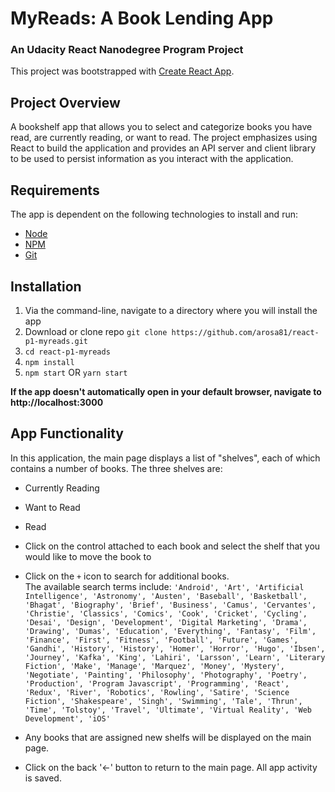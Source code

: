 # MyReads: A Book Lending App
### An Udacity React Nanodegree Program Project

This project was bootstrapped with [Create React App](https://github.com/facebookincubator/create-react-app).

## Project Overview

 A bookshelf app that allows you to select and categorize books you have read, are currently reading, or want to read. The project emphasizes using React to build the application and provides an API server and client library to be used to persist information as you interact with the application.

## Requirements

The app is dependent on the following technologies to install and run:
* [Node](https://nodejs.org/en/download/)
* [NPM](https://www.npmjs.com/package/npm)
* [Git](https://help.github.com/articles/set-up-git/)

## Installation
1. Via the command-line, navigate to a directory where you will install the app
1. Download or clone repo `git clone https://github.com/arosa81/react-p1-myreads.git`
1. `cd react-p1-myreads`
1. `npm install`
1. `npm start` OR `yarn start`

**If the app doesn't automatically open in your default browser, navigate to http://localhost:3000**

## App Functionality
In this application, the main page displays a list of "shelves", each of which contains a number of books. The three shelves are:
  * Currently Reading
  * Want to Read
  * Read

* Click on the control attached to each book and select the shelf that you would like to move the book to
* Click on the `+` icon to search for additional books.<br>
  The available search terms include:
    `'Android', 'Art', 'Artificial Intelligence', 'Astronomy', 'Austen', 'Baseball', 'Basketball', 'Bhagat', 'Biography', 'Brief', 'Business', 'Camus', 'Cervantes', 'Christie', 'Classics', 'Comics', 'Cook', 'Cricket', 'Cycling', 'Desai', 'Design', 'Development', 'Digital Marketing', 'Drama', 'Drawing', 'Dumas', 'Education', 'Everything', 'Fantasy', 'Film', 'Finance', 'First', 'Fitness', 'Football', 'Future', 'Games', 'Gandhi', 'History', 'History', 'Homer', 'Horror', 'Hugo', 'Ibsen', 'Journey', 'Kafka', 'King', 'Lahiri', 'Larsson', 'Learn', 'Literary Fiction', 'Make', 'Manage', 'Marquez', 'Money', 'Mystery', 'Negotiate', 'Painting', 'Philosophy', 'Photography', 'Poetry', 'Production', 'Program Javascript', 'Programming', 'React', 'Redux', 'River', 'Robotics', 'Rowling', 'Satire', 'Science Fiction', 'Shakespeare', 'Singh', 'Swimming', 'Tale', 'Thrun', 'Time', 'Tolstoy', 'Travel', 'Ultimate', 'Virtual Reality', 'Web Development', 'iOS'`
* Any books that are assigned new shelfs will be displayed on the main page.
* Click on the back '<-' button to return to the main page. All app activity is saved.

